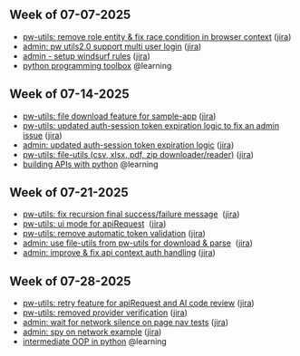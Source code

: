 ## Week of 07-07-2025
* [pw-utils: remove role entity & fix race condition in browser context](https://github.com/seontechnologies/playwright-utils/pull/100) ([jira](https://seonteam.atlassian.net/browse/FP-6610))
* [admin: pw utils2.0 support multi user login](https://github.com/seontechnologies/seon-admin-react/pull/9010) ([jira](https://seonteam.atlassian.net/browse/FP-6646))
* [admin - setup windsurf rules](https://github.com/seontechnologies/seon-admin-react/pull/9043) ([jira](https://seonteam.atlassian.net/browse/FP-6680))
* [python programming toolbox](https://app.datacamp.com/learn/skill-tracks/python-programming-toolbox) @learning

## Week of 07-14-2025
* [pw-utils: file download feature for sample-app](https://github.com/seontechnologies/playwright-utils/pull/103) ([jira](https://seonteam.atlassian.net/browse/FP-6716))
* [pw-utils: updated auth-session token expiration logic to fix an admin issue](https://github.com/seontechnologies/playwright-utils/pull/105) ([jira](https://seonteam.atlassian.net/browse/FP-6785))
* [admin: updated auth-session token expiration logic](https://github.com/seontechnologies/seon-admin-react/pull/9100) ([jira](https://seonteam.atlassian.net/browse/FP-6785))
* [pw-utils: file-utils (csv, xlsx, pdf, zip downloader/reader)](https://github.com/seontechnologies/playwright-utils/pull/104) ([jira](https://seonteam.atlassian.net/browse/FP-6732))
* [building APIs with python](https://app.datacamp.com/learn/skill-tracks/building-apis-in-python) @learning

## Week of 07-21-2025

* [pw-utils: fix recursion final success/failure message](https://github.com/seontechnologies/playwright-utils/pull/113)  ([jira](https://seonteam.atlassian.net/browse/FP-6870))
* [pw-utils: ui mode for apiRequest](https://github.com/seontechnologies/playwright-utils/pull/115)  ([jira](https://seonteam.atlassian.net/browse/FP-3251))
* [pw-utils: remove automatic token validation](https://github.com/seontechnologies/playwright-utils/pull/117) ([jira](https://seonteam.atlassian.net/browse/FP-6914))
* [admin: use file-utils from pw-utils for download & parse](https://github.com/seontechnologies/seon-admin-react/pull/9139)  ([jira](https://seonteam.atlassian.net/browse/FP-6844))
* [admin: improve & fix api context auth handling](https://github.com/seontechnologies/seon-admin-react/pull/9167) ([jira](https://seonteam.atlassian.net/browse/FP-6908))

## Week of 07-28-2025

- [pw-utils: retry feature for apiRequest and AI code review](https://github.com/seontechnologies/playwright-utils/pull/119) ([jira](https://seonteam.atlassian.net/browse/FP-6930))    
- [pw-utils: removed provider verification](https://github.com/seontechnologies/playwright-utils/pull/122) ([jira](https://seonteam.atlassian.net/browse/FP-6984))    
- [admin: wait for network silence on page nav tests](https://github.com/seontechnologies/seon-admin-react/pull/9208) ([jira](https://seonteam.atlassian.net/browse/FP-6983))
- [admin: spy on network example](https://github.com/seontechnologies/seon-admin-react/pull/9222) ([jira](https://seonteam.atlassian.net/browse/FP-6998))
- [intermediate OOP in python](https://campus.datacamp.com/courses/intermediate-object-oriented-programming-in-python/overloading-and-multiple-inheritance?ex=1) @learning